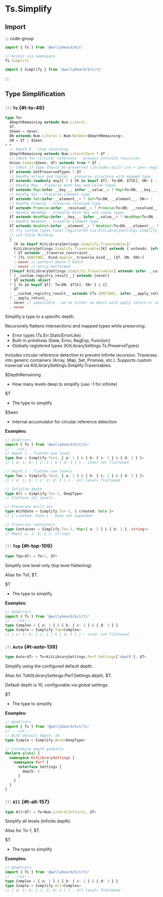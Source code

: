 # Ts.Simplify

## Import

::: code-group

```typescript [Namespace]
import { Ts } from '@wollybeard/kit'

// Access via namespace
Ts.Simplify
```

```typescript [Barrel]
import { Simplify } from '@wollybeard/kit/ts'
```

:::

## Type Simplification

### <span style="opacity: 0.6; font-weight: normal; font-size: 0.85em;">`[T]`</span> `To`<SourceLink inline href="https://github.com/jasonkuhrt/kit/blob/main/./src/utils/ts/simplify.ts#L49" /> {#t-to-49}

```typescript
type To<
  $DepthRemaining extends Num.Literal,
  $T,
  $Seen = never,
  DN extends Num.Literal = Num.NatDec<$DepthRemaining>,
  SN = $T | $Seen
> =
  // Depth 0 - stop recursing
  $DepthRemaining extends Num.LiteralZero ? $T :
  // Check for circular reference - prevent infinite recursion
  Union.IsHas<$Seen, $T> extends true ? $T :
  // Check if type should be preserved (includes built-ins + user-registered types)
  $T extends GetPreservedTypes ? $T :
  // Handle arrays and tuples - preserve structure with mapped type
  $T extends readonly any[] ? { [K in keyof $T]: To<DN, $T[K], SN> } :
  // Handle Map - traverse both key and value types
  $T extends Map<infer __key__, infer __value__> ? Map<To<DN, __key__, SN>, To<DN, __value__, SN>> :
  // Handle Set - traverse element type
  $T extends Set<infer __element__> ? Set<To<DN, __element__, SN>> :
  // Handle Promise - traverse resolved type
  $T extends Promise<infer __resolved__> ? Promise<To<DN, __resolved__, SN>> :
  // Handle WeakMap - traverse both key and value types
  $T extends WeakMap<infer __key__, infer __value__> ? WeakMap<To<DN, __key__, SN>, To<DN, __value__, SN>> :
  // Handle WeakSet - traverse element type
  $T extends WeakSet<infer __element__> ? WeakSet<To<DN, __element__, SN>> :
  // Try custom types (user-registered via KitLibrarySettings.Simplify.Traversables)
  // Let-Style Binding
  {
    [K in keyof KitLibrarySettings.Simplify.Traversables]:
    KitLibrarySettings.Simplify.Traversables[K] extends { extends: infer __traverse_constraint__, traverse: infer __traverse_kind__ }
    ? $T extends __traverse_constraint__
    ? [Ts.SENTINEL, Kind.Apply<__traverse_kind__, [$T, DN, SN]>]
    : never // pattern doesn't match
    : never // entry malformed
  }[keyof KitLibrarySettings.Simplify.Traversables] extends infer __custom_registry_result__
  ? [__custom_registry_result__] extends [never]
  ? $T extends object
  ? { [k in keyof $T]: To<DN, $T[k], SN> } & {}
  : $T
  : __custom_registry_result__ extends [Ts.SENTINEL, infer __apply_return__]
  ? __apply_return__
  : never // impossible - we've either we dealt with apply return or skipped apply
  : never
```

Simplify a type to a specific depth.

Recursively flattens intersections and mapped types while preserving:

- Error types (Ts.Err.StaticErrorLike)
- Built-in primitives (Date, Error, RegExp, Function)
- Globally registered types (KitLibrarySettings.Ts.PreserveTypes)

Includes circular reference detection to prevent infinite recursion. Traverses into generic containers (Array, Map, Set, Promise, etc.). Supports custom traversal via KitLibrarySettings.Simplify.Traversables.

$DepthRemaining

- How many levels deep to simplify (use -1 for infinite)

$T

- The type to simplify

$Seen

- Internal accumulator for circular reference detection

**Examples:**

```typescript twoslash
// @noErrors
import { Ts } from '@wollybeard/kit/ts'
// ---cut---
// Depth 1 - flatten one level
type One = Simplify.To<1, { a: 1 } & { b: { c: 2 } & { d: 3 } }>
// { a: 1; b: { c: 2 } & { d: 3 } } - inner not flattened

// Depth 2 - flatten two levels
type Two = Simplify.To<2, { a: 1 } & { b: { c: 2 } & { d: 3 } }>
// { a: 1; b: { c: 2; d: 3 } } - all levels flattened

// Infinite depth
type All = Simplify.To<-1, DeepType>
// Flattens all levels

// Preserves built-ins
type WithDate = Simplify.To<-1, { created: Date }>
// { created: Date } - Date not expanded

// Traverses containers
type Container = Simplify.To<-1, Map<{ a: 1 } & { b: 2 }, string>>
// Map<{ a: 1; b: 2 }, string>
```

### <span style="opacity: 0.6; font-weight: normal; font-size: 0.85em;">`[T]`</span> `Top`<SourceLink inline href="https://github.com/jasonkuhrt/kit/blob/main/./src/utils/ts/simplify.ts#L109" /> {#t-top-109}

```typescript
type Top<$T> = To<1, $T>
```

Simplify one level only (top level flattening).

Alias for To1, $T.

$T

- The type to simplify

**Examples:**

```typescript twoslash
// @noErrors
import { Ts } from '@wollybeard/kit/ts'
// ---cut---
type Complex = { a: 1 } & { b: { c: 2 } & { d: 3 } }
type Simple = Simplify.Top<Complex>
// { a: 1; b: { c: 2 } & { d: 3 } } - inner not flattened
```

### <span style="opacity: 0.6; font-weight: normal; font-size: 0.85em;">`[T]`</span> `Auto`<SourceLink inline href="https://github.com/jasonkuhrt/kit/blob/main/./src/utils/ts/simplify.ts#L139" /> {#t-auto-139}

```typescript
type Auto<$T> = To<KitLibrarySettings.Perf.Settings['depth'], $T>
```

Simplify using the configured default depth.

Alias for ToKitLibrarySettings.Perf.Settings.depth, $T.

Default depth is 10, configurable via global settings.

$T

- The type to simplify

**Examples:**

```typescript twoslash
// @noErrors
import { Ts } from '@wollybeard/kit/ts'
// ---cut---
// With default depth: 10
type Simple = Simplify.Auto<DeepType>

// Customize depth globally
declare global {
  namespace KitLibrarySettings {
    namespace Perf {
      interface Settings {
        depth: 5
      }
    }
  }
}
```

### <span style="opacity: 0.6; font-weight: normal; font-size: 0.85em;">`[T]`</span> `All`<SourceLink inline href="https://github.com/jasonkuhrt/kit/blob/main/./src/utils/ts/simplify.ts#L157" /> {#t-all-157}

```typescript
type All<$T> = To<Num.LiteralInfinity, $T>
```

Simplify all levels (infinite depth).

Alias for To-1, $T.

$T

- The type to simplify

**Examples:**

```typescript twoslash
// @noErrors
import { Ts } from '@wollybeard/kit/ts'
// ---cut---
type Complex = { a: 1 } & { b: { c: 2 } & { d: 3 } }
type Simple = Simplify.All<Complex>
// { a: 1; b: { c: 2; d: 3 } } - all levels flattened
```
